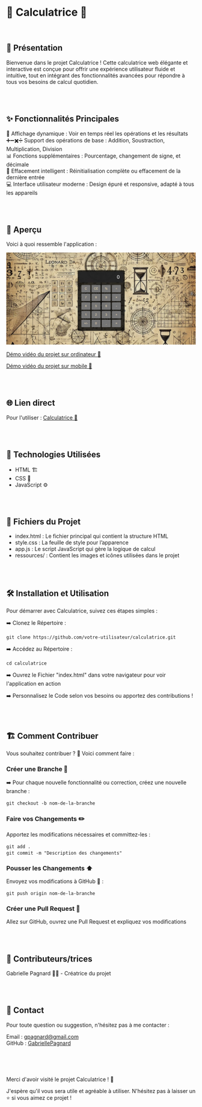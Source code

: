 # 🧮 Calculatrice 🧮

<br>

## 📜 Présentation

Bienvenue dans le projet Calculatrice ! Cette calculatrice web élégante et interactive est conçue pour offrir une expérience utilisateur fluide et intuitive, tout en intégrant des fonctionnalités avancées pour répondre à tous vos besoins de calcul quotidien.   

<br>
<br>

## ✨ Fonctionnalités Principales

🔢 Affichage dynamique : Voir en temps réel les opérations et les résultats   
➕➖✖️➗ Support des opérations de base : Addition, Soustraction, Multiplication, Division   
📊 Fonctions supplémentaires : Pourcentage, changement de signe, et décimale   
🧹 Effacement intelligent : Réinitialisation complète ou effacement de la dernière entrée   
💻 Interface utilisateur moderne : Design épuré et responsive, adapté à tous les appareils   

<br>
<br>

## 📸 Aperçu

Voici à quoi ressemble l'application :   

![screenshot ordinateur](ressources/screenshot.jpg)

[Démo vidéo du projet sur ordinateur 🎥](https://www.youtube.com/watch?v=o9CgNXR_cko)

[Démo vidéo du projet sur mobile 🎥](https://www.youtube.com/watch?v=hovAAe8tGeU)


<br>
<br>

## 🌐 Lien direct

Pour l'utiliser : [Calculatrice 🧮](https://gabriellepagnard.github.io/Calculatrice/)   


<br>
<br>

## 🔧 Technologies Utilisées

- HTML 🏗️    
- CSS 🎨   
- JavaScript ⚙️   

<br>
<br>

## 📂 Fichiers du Projet

- index.html : Le fichier principal qui contient la structure HTML   
- style.css : La feuille de style pour l’apparence   
- app.js : Le script JavaScript qui gère la logique de calcul    
- ressources/ : Contient les images et icônes utilisées dans le projet   

<br>
<br>


## 🛠️ Installation et Utilisation

Pour démarrer avec Calculatrice, suivez ces étapes simples :   

➡️ Clonez le Répertoire :   

`git clone https://github.com/votre-utilisateur/calculatrice.git`   

➡️ Accédez au Répertoire :   

`cd calculatrice`   

➡️ Ouvrez le Fichier "index.html" dans votre navigateur pour voir l'application en action   

➡️ Personnalisez le Code selon vos besoins ou apportez des contributions !   

<br>
<br>


## 🏗️ Comment Contribuer

Vous souhaitez contribuer ? 🎉 Voici comment faire :   

### Créer une Branche 🌿

➡️ Pour chaque nouvelle fonctionnalité ou correction, créez une nouvelle branche :   

`git checkout -b nom-de-la-branche`   

### Faire vos Changements ✏️   

Apportez les modifications nécessaires et committez-les :   

`git add .`   
`git commit -m "Description des changements"`   

### Pousser les Changements ⬆️   

Envoyez vos modifications à GitHub 📨 :

`git push origin nom-de-la-branche`   

### Créer une Pull Request 🔄   

Allez sur GitHub, ouvrez une Pull Request et expliquez vos modifications   

<br>
<br>

## 🤝 Contributeurs/trices

Gabrielle Pagnard 🧑‍💻 - Créatrice du projet

<br>
<br>

## 📧 Contact

Pour toute question ou suggestion, n'hésitez pas à me contacter :   

Email : gpagnard@gmail.com   
GitHub : [GabriellePagnard](https://github.com/GabriellePagnard)     

<br>
<br>
<br>

Merci d'avoir visité le projet Calculatrice ! 🚀   

J'espère qu'il vous sera utile et agréable à utiliser. N'hésitez pas à laisser un ⭐ si vous aimez ce projet !   
